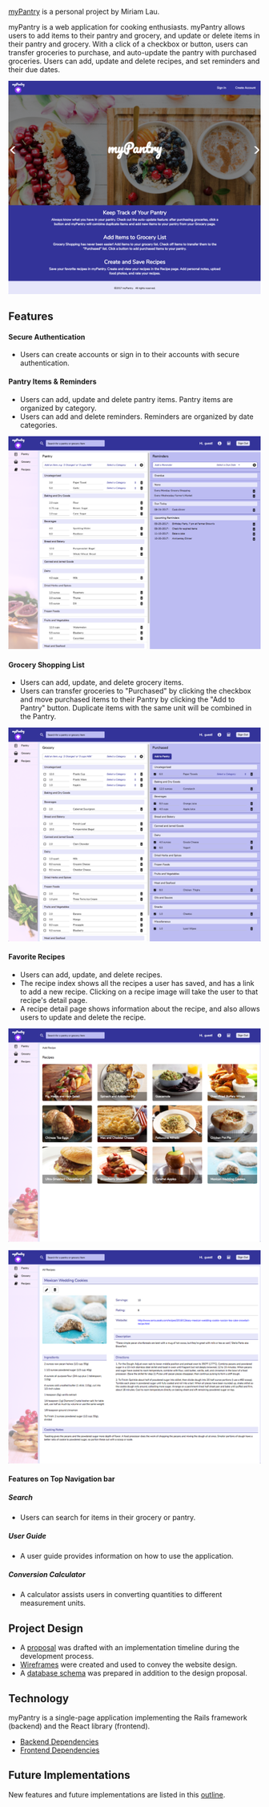[myPantry](https://mypantry.herokuapp.com/#/) is a personal project by Miriam Lau.

myPantry is a web application for cooking enthusiasts. myPantry allows users to add items to their pantry and grocery, and update or delete items in their pantry and grocery. With a click of a checkbox or button, users can transfer groceries to purchase, and auto-update the pantry with purchased groceries. Users can add, update and delete recipes, and set reminders and their due dates.

![homepage](./docs/website_pics/home_pic.png)


## Features

#### Secure Authentication
- Users can create accounts or sign in to their accounts with secure authentication.

#### Pantry Items & Reminders
- Users can add, update and delete pantry items. Pantry items are organized by category.
- Users can add and delete reminders. Reminders are organized by date categories.

![pantry page](./docs/website_pics/pantry_and_reminder_pic.png)

#### Grocery Shopping List
- Users can add, update, and delete grocery items.
- Users can transfer groceries to "Purchased" by clicking the checkbox and move purchased items to their Pantry by clicking the "Add to Pantry" button. Duplicate items with the same unit will be combined in the Pantry.

![grocery page](./docs/website_pics/grocery_pic.png)

#### Favorite Recipes
- Users can add, update, and delete recipes.
- The recipe index shows all the recipes a user has saved, and has a link to add a new recipe. Clicking on a recipe image will take the user to that recipe's detail page.
- A recipe detail page shows information about the recipe, and also allows users to update and delete the recipe.

![recipe index page](./docs/website_pics/recipe_index_pic.png)

![recipe detail page](./docs/website_pics/recipe_detail_pic.png)

#### Features on Top Navigation bar

##### Search
- Users can search for items in their grocery or pantry.

##### User Guide
- A user guide provides information on how to use the application.

##### Conversion Calculator
- A calculator assists users in converting quantities to different measurement units.


## Project Design
- A [proposal](./docs/proposal/development_README.md) was drafted with an implementation timeline during the development process.
- [Wireframes](./docs/proposal/wireframe_doc.md) were created and used to convey the website design.
- A [database schema](./docs/proposal/schema.md) was prepared in addition to the design proposal.


## Technology
myPantry is a single-page application implementing the Rails framework (backend) and the React library (frontend).
- [Backend Dependencies](./docs/backend_tech.md)
- [Frontend Dependencies](./docs/frontend_tech.md)


## Future Implementations
New features and future implementations are listed in this
[outline](./docs/future_implementations.md).
